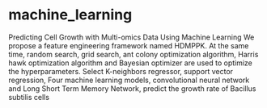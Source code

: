 # machine_learning
Predicting Cell Growth with Multi-omics Data Using Machine Learning 
We propose a feature engineering framework named HDMPPK. At the same time, random search, grid search, ant colony optimization algorithm, Harris hawk optimization algorithm and Bayesian optimizer are used to optimize the hyperparameters. Select K-neighbors regressor, support vector regression, Four machine learning models, convolutional neural network and Long Short Term Memory Network, predict the growth rate of Bacillus subtilis cells
